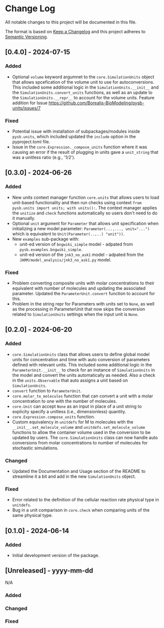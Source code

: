 # Change Log
All notable changes to this project will be documented in this file.

The format is based on [Keep a Changelog](http://keepachangelog.com/)
and this project adheres to [Semantic Versioning](http://semver.org/).

## [0.4.0] - 2024-07-15

### Added
- Optional `volume` keyword argumnet to the `core.SimulationUnits` object that allows spcefication of the volume unit to use for autoconversions. This included some additional logic in the `SimulationUnits.__init__` and the `SimulationUnits.convert_units` functions, as well as an update to the `SimulationUnits.__repr__` to account for the volume units. Feature addition for Issue https://github.com/Borealis-BioModeling/pysb-units/issues/7

### Fixed
- Potential issue with installation of subpackages/modules inside `pysb.units`, which included updated the `include` option in the pyproject.toml file.
- Issue in the `core.Expression._compose_units` function where it was causing an error if the result of plugging in units gave a `unit_string` that was a unitless ratio (e.g., '1/2').

## [0.3.0] - 2024-06-26

### Added
- New units context manager function `core.units` that allows users to load unit-based functionality and then run checks using context `from pysb.units import units; with units():`. The context manager applies the `unitize` and `check` functions automatically so users don't need to do it manually. 
- Optional `unit` argument for `Parameter` that allows unit specification when initializing a new model parameter: `Parameter(...,..., unit="...")` which is equivalent to `Unit(Parameter(..,..) "unit"))`.
- New `examples` sub-package with:
    - unit-ed version of `bngwiki_simple` model - adpated from `pysb.examples.bngwiki_simple`.
    - unit-ed version of the `jnk3_no_ask1` model - adpated from the `JARM/model_analysis/jnk3_no_ask1.py` model.

### Fixed
- Problem converting composite units with molar concentrations to their equivalent with number of molecules and updating the associated parameter. Updated the `ParameterUnit.convert` function to account for this.
- Problem in the string repr for Parameters with units set to `None`, as well as the processing in ParameterUnit that now skips the conversion related to `SimulationUnits` settings when the input unit is `None`. 

## [0.2.0] - 2024-06-20

### Added
- `core.SimulationUnits` class that allows users to define global model units for concentration and time with auto conversion of parameters defined with relevant units. This included some additional logic in the `ParameterUnit.__init__` to check for an instance of `SimulationUnits` in the model and convert the units automatically as needed. Also a check in the `units.Observable` that auto assigns a unit based on `SimulationUnits`. 
- `convert` function to `ParameterUnit`.
- `core.molar_to_molecules` function that can convert a unit with a molar concentration to one with the number of molecules. 
- `core.Unit` can accept `None` as an input in place of a unit string to explicity specify a unitless (i.e., dimensionless) quantity.
- `core.Expression.compose_units` function. 
- Custom equivalency in `unitdefs` for M to molecules with the `__init__.set_molecule_volume` and `unitdefs.set_molecule_volume` functions to allow the container volume used in the conversion to be updated by users. The `core.SimulationUnits` class can now handle auto conversions from molar concentrations to number of molecules for stochastic simulations. 

### Changed
- Updated the Documentation and Usage section of the README to streamline it a bit and add in the new `SimulationUnits` object.


### Fixed
- Error related to the definition of the cellular reaction rate physical type in `unitdefs`.
- Bug in a unit comparison in `core.check` when comparing units of the same physical type.


## [0.1.0] - 2024-06-14

### Added
- Initial development version of the package.

## [Unreleased] - yyyy-mm-dd

N/A

### Added

### Changed

### Fixed